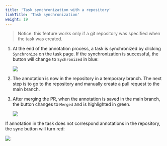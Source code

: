 ```yaml
---
title: 'Task synchronization with a repository'
linkTitle: 'Task synchronization'
weight: 19
---
```


> Notice: this feature works only if a git repository was specified when the task was created.

1. At the end of the annotation process, a task is synchronized by clicking
   `Synchronize` on the task page. If the synchronization is successful,
   the button will change to `Sychronized` in blue:

   ![](/images/image110.jpg)

1. The annotation is now in the repository in a temporary branch.
   The next step is to go to the repository and manually create a pull request to the main branch.

1. After merging the PR, when the annotation is saved in the main branch,
   the button changes to `Merged` and is highlighted in green.

   ![](/images/image109.jpg)

If annotation in the task does not correspond annotations in the repository, the sync button will turn red:

   ![](/images/image106.jpg)
